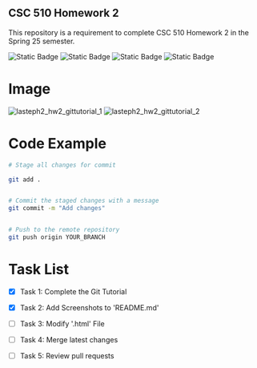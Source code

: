 ## CSC 510 Homework 2
This repository is a requirement to complete CSC 510 Homework 2 in the Spring 25 semester.

![Static Badge](https://img.shields.io/badge/Language-Python-Green)
![Static Badge](https://img.shields.io/badge/Licencse-Apache2.0-blue)
![Static Badge](https://img.shields.io/badge/Platform-Linux-red)
![Static Badge](https://img.shields.io/badge/Language-HTML-orange)

# Image
![lasteph2_hw2_gittutorial_1](https://github.com/user-attachments/assets/e67522aa-932f-445e-b27f-71d9b3821057)
![lasteph2_hw2_gittutorial_2](https://github.com/user-attachments/assets/179ca24e-a16e-45c0-a582-e66717825bef)

# Code Example

```sh
# Stage all changes for commit

git add .


# Commit the staged changes with a message
git commit -m "Add changes"


# Push to the remote repository
git push origin YOUR_BRANCH
```

# Task List

- [X] Task 1: Complete the Git Tutorial
- [X] Task 2: Add Screenshots to 'README.md'
- [ ] Task 3: Modify '.html' File
- [ ] Task 4: Merge latest changes
- [ ] Task 5: Review pull requests




